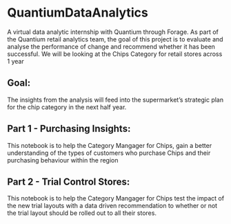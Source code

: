 # QuantiumDataAnalytics
A virtual data analytic internship with Quantium through Forage. As part of the Quantium retail analytics team, the goal of this project is to evaluate and analyse the performance of change and recommend whether it has been successful. We will be looking at the Chips Category for retail stores across 1 year

## Goal:
The insights from the analysis will feed into the supermarket’s strategic plan for the chip category in the next half year.

## Part 1 - Purchasing Insights:
This notebook is to help the Category Mangager for Chips, gain a better understanding of the types of customers who purchase Chips and their purchasing behaviour within the region


## Part 2 - Trial Control Stores:
This notebook is to help the Category Mangager for Chips test the impact of the new trial layouts with a data driven recommendation to whether or not the trial layout should be rolled out to all their stores.

